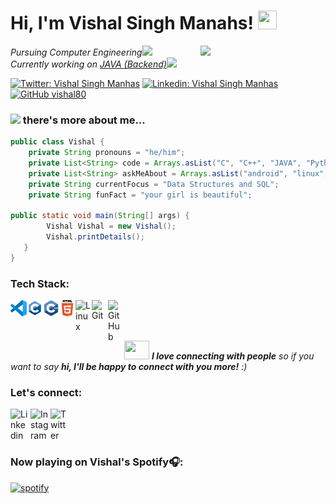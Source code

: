 <h1> Hi, I'm Vishal Singh Manahs! <img src="https://media.giphy.com/media/UQJlZ2OcaCA2RLfGiZ/giphy.gif" width="30" height="30"></h1>
<img align='right' src="https://media.giphy.com/media/Tgmo1j3zfzQFVzU8Qz/giphy.gif" width="200">
<p><em>Pursuing Computer Engineering<img src="https://media.giphy.com/media/fYSnHlufseco8Fh93Z/giphy.gif" width="30"></br>Currently working on <a href="https://www.java.com/en/download/help/whatis_java.html">JAVA (Backend)</a><img src="https://media.giphy.com/media/WUlplcMpOCEmTGBtBW/giphy.gif" width="30"> 
</em></p>

[![Twitter: Vishal Singh Manhas](https://img.shields.io/twitter/follow/VishalManh9770?style=social)](https://x.com/VishalManh9770)
[![Linkedin: Vishal Singh Manhas](https://img.shields.io/badge/-VishalSinghManhas-blue?style=flat-square&logo=Linkedin&logoColor=white&link=https://www.linkedin.com/in/vishal-manhas-605523254/)](https://www.linkedin.com/in/vishal-manhas-605523254/)
[![GitHub vishal80](https://img.shields.io/github/followers/vishal180?label=follow&style=social)](https://github.com/vishal20041000)

### <img src="https://media.giphy.com/media/VgCDAzcKvsR6OM0uWg/giphy.gif" width="50"> there's more about me...  

```java
public class Vishal {
    private String pronouns = "he/him";
    private List<String> code = Arrays.asList("C", "C++", "JAVA", "Python", "Kotlin", "BASH", "HTML");
    private List<String> askMeAbout = Arrays.asList("android", "linux", "kernel", "aosp", "app dev");
    private String currentFocus = "Data Structures and SQL";
    private String funFact = "your girl is beautiful";

public static void main(String[] args) {
        Vishal Vishal = new Vishal();
        Vishal.printDetails();
   }
}

```
### Tech Stack:

[<img align="left" alt="Visual Studio Code" width="26px" src="https://raw.githubusercontent.com/github/explore/80688e429a7d4ef2fca1e82350fe8e3517d3494d/topics/visual-studio-code/visual-studio-code.png" />][web]
[<img align="left" alt="C" width="26px" src="https://raw.githubusercontent.com/github/explore/f3e22f0dca2be955676bc70d6214b95b13354ee8/topics/c/c.png" />][web]
[<img align="left" alt="C++" width="26px" src="https://raw.githubusercontent.com/github/explore/180320cffc25f4ed1bbdfd33d4db3a66eeeeb358/topics/cpp/cpp.png" />][web]
[<img align="left" alt="HTML5" width="26px" src="https://raw.githubusercontent.com/github/explore/80688e429a7d4ef2fca1e82350fe8e3517d3494d/topics/html/html.png" />][web]
[<img align="left" alt="Linux" width="26px" src="https://cdn-icons-png.flaticon.com/512/226/226772.png" />][web]
[<img align="left" alt="Git" width="26px" src="https://git-scm.com/images/logos/downloads/Git-Icon-1788C.png" />][web]
[<img align="left" alt="GitHub" width="26px" src="https://cdn-icons-png.flaticon.com/512/179/179323.png" />][web]


</br>
</br>
</br>

<img src="https://media.giphy.com/media/LnQjpWaON8nhr21vNW/giphy.gif" width="40" height="30"> <em><b>I love connecting with people</b> so if you want to say <b>hi, I'll be happy to connect with you more!</b> :)</em>


### Let's connect:

[<img align="left" alt="Linkedin" width="32" src="https://cdn-icons-png.flaticon.com/512/145/145807.png" />][linkedin]
[<img align="left" alt="Instagram" width="32" src="https://cdn-icons-png.flaticon.com/512/2111/2111463.png" />][instagram]
[<img align="left" alt="Twitter" width="32" src="https://cdn-icons-png.flaticon.com/512/733/733579.png" />][twitter]

</br>
</br>
</br>

</b></b></b></b>


###  Now playing on Vishal's Spotify🎧: 

[![spotify](https://spotify-github-profile.vercel.app/api/view?uid=31ypep7c3x36fli4ppakqaemjv3e&cover_image=true&theme=default&show_offline=false&background_color=121212&interchange=false)](https://github.com/kittinan/spotify-github-profile)

[web]: https://github.com/kapirath28
[instagram]:https://www.instagram.com/vishal_manhas?igsh=cmRlZWw4cjI0dXU=
[linkedin]: (https://www.linkedin.com/in/vishal-manhas-605523254/)
[twitter]: https://x.com/VishalManh9770
